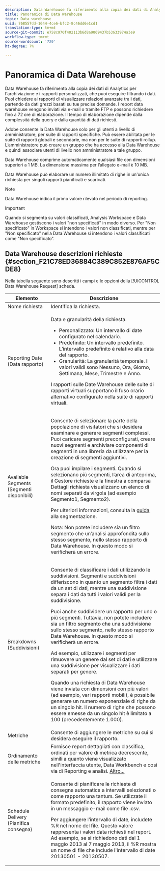```yaml
---
description: Data Warehouse fa riferimento alla copia dei dati di Analytics per l'archiviazione e i report personalizzati, che puoi eseguire filtrando i dati. Puoi chiedere ai rapporti di visualizzare relazioni avanzate tra i dati, partendo da dati grezzi basati su tue precise domande. I report data warehouse vengono inviati via e-mail o tramite FTP e possono richiedere fino a 72 ore di elaborazione. Il tempo di elaborazione dipende dalla complessità della query e dalla quantità di dati richiesti.
title: Panoramica di Data Warehouse
topic: Data warehouse
uuid: 768557dd-1644-4ce6-bfc2-8c46dd6e1cd1
translation-type: tm+mt
source-git-commit: e758c070f402113b6d8a9069437b53633974a3e9
workflow-type: tm+mt
source-wordcount: '720'
ht-degree: 7%

---
```



# Panoramica di Data Warehouse

Data Warehouse fa riferimento alla copia dei dati di Analytics per l&#39;archiviazione e i rapporti personalizzati, che puoi eseguire filtrando i dati. Puoi chiedere ai rapporti di visualizzare relazioni avanzate tra i dati, partendo da dati grezzi basati su tue precise domande. I report data warehouse vengono inviati via e-mail o tramite FTP e possono richiedere fino a 72 ore di elaborazione. Il tempo di elaborazione dipende dalla complessità della query e dalla quantità di dati richiesti.

 Adobe consente la Data Warehouse solo per gli utenti a livello di amministratore, per suite di rapporti specifiche. Può essere abilitata per le suite di rapporti globali e secondarie, ma non per le suite di rapporti rollup. L’amministratore può creare un gruppo che ha accesso alla Data Warehouse e quindi associare utenti di livello non amministratore a tale gruppo.

Data Warehouse comprime automaticamente qualsiasi file con dimensioni superiori a 1 MB. La dimensione massima per l’allegato e-mail è 10 MB.

Data Warehouse può elaborare un numero illimitato di righe in un&#39;unica richiesta per singoli rapporti pianificati e scaricati.

>[!NOTE]
>
>Data Warehouse indica il primo valore rilevato nel periodo di reporting.

>[!IMPORTANT]
>
>Quando si segmenta su valori classificati,  Analysis Workspace e Data Warehouse gestiscono i valori &quot;non specificati&quot; in modo diverso. Per &quot;Non specificato&quot; in Workspace si intendono i valori non classificati, mentre per &quot;Non specificato&quot; nella Data Warehouse si intendono i valori classificati come &quot;Non specificato&quot;.

## Data Warehouse descrizioni richieste {#section_F21C78ED36884C389C852E876AF5CDE8}

Nella tabella seguente sono descritti i campi e le opzioni della [!UICONTROL Data Warehouse Request] scheda.

<table id="table_7325A2466866460E8B0AF7D696152713"> 
 <thead> 
  <tr> 
   <th colname="col1" class="entry"> Elemento </th> 
   <th colname="col2" class="entry"> Descrizione </th> 
  </tr> 
 </thead>
 <tbody> 
  <tr> 
   <td colname="col1"> <span class="wintitle"> Nome richiesta</span> </td> 
   <td colname="col2"> Identifica la richiesta. </td> 
  </tr> 
  <tr> 
   <td colname="col1"> <span class="wintitle">Reporting Date (Data rapporto)</span> </td> 
   <td colname="col2"> <p>Data e granularità della richiesta. </p> 
    <ul id="ul_C00F4529BD9E4113B517A61751B1DD5C"> 
     <li id="li_4D7C26812DF94ED7B64F985309541F46"> <span class="wintitle"> Personalizzato</span>: Un intervallo di date configurato nel calendario. </li> 
     <li id="li_2B272087006847148A936350D1B2D523"> <span class="wintitle"> Predefinito</span>: Un intervallo predefinito. L’intervallo predefinito è relativo alla data del rapporto. </li> 
     <li id="li_745989965BB94D489FF7046587E13C42"> <span class="wintitle"> Granularità</span>: La granularità temporale. I valori validi sono Nessuno, Ora, Giorno, Settimana, Mese, Trimestre e Anno. </li> 
    </ul> <p>I rapporti sulle Date Warehouse delle suite di rapporti virtuali supportano il fuso orario alternativo configurato nella suite di rapporti virtuali. </p> </td> 
  </tr> 
  <tr> 
   <td colname="col1"> <span class="wintitle">Available Segments (Segmenti disponibili)</span> </td> 
   <td colname="col2"> <p>Consente di selezionare la parte della popolazione di visitatori che si desidera esaminare e generare segmenti complessi. Puoi caricare segmenti preconfigurati, creare nuovi segmenti e archiviare componenti di segmenti in una libreria da utilizzare per la creazione di segmenti aggiuntivi. </p> <p>Ora puoi impilare i segmenti. Quando si selezionano più segmenti, l’area di anteprima, il Gestore richieste e la finestra a comparsa Dettagli richiesta visualizzano un elenco di nomi separati da virgola (ad esempio Segmento1, Segmento2). </p> <p>Per ulteriori informazioni, consulta la <a href="/help/components/segmentation/seg-home.md"> guida</a> alla segmentazione. </p> <p>Nota:  Non potete includere sia un filtro segmento che un’analisi approfondita sullo stesso segmento, nello stesso rapporto di Data Warehouse. In questo modo si verificherà un errore. </p> </td> 
  </tr> 
  <tr> 
   <td colname="col1"> <span class="wintitle">Breakdowns (Suddivisioni)</span> </td> 
   <td colname="col2"> <p>Consente di classificare i dati utilizzando le suddivisioni. Segmenti e suddivisioni differiscono in quanto un segmento filtra i dati da un set di dati, mentre una suddivisione separa i dati da tutti i valori validi per la suddivisione. </p> Puoi anche suddividere un rapporto per uno o più segmenti. Tuttavia, non potete includere sia un filtro segmento che una suddivisione sullo stesso segmento, nello stesso rapporto Data Warehouse. In questo modo si verificherà un errore. <p> Ad esempio, utilizzare i segmenti per rimuovere un genere dal set di dati e utilizzare una suddivisione per visualizzare i dati separati per genere. </p> <p>Quando una richiesta di Data Warehouse viene inviata con dimensioni con più valori (ad esempio, vari rapporti mobili), è possibile generare un numero esponenziale di righe da un singolo hit. Il numero di righe che possono essere emesse da un singolo hit è limitato a 100 (precedentemente 1.000). </p> </td> 
  </tr> 
  <tr> 
   <td colname="col1"> <span class="wintitle"> Metriche</span> </td> 
   <td colname="col2">Consente di aggiungere le metriche su cui si desidera eseguire il rapporto. </td> 
  </tr> 
  <tr> 
   <td colname="col1"><span class="wintitle"> Ordinamento delle metriche</span> </td> 
   <td colname="col2">Fornisce report dettagliati con classifica, ordinati per valore di metrica decrescente, simili a quanto viene visualizzato nell'interfaccia utente, Data Workbench e così via di Reporting e analisi. <a href="/help/export/data-warehouse/sorting-by-metric.md"  > Altro...</a> </td> 
  </tr> 
  <tr> 
   <td colname="col1"> <span class="wintitle">Schedule Delivery (Pianifica consegna)</span> </td> 
   <td colname="col2"> <p>Consente di pianificare le richieste di consegna automatica a intervalli selezionati o come rapporto una tantum. Se utilizzate il formato predefinito, il rapporto viene inviato in un messaggio e-mail come file .csv. </p> <p>Per aggiungere l’intervallo di date, includete <span class="filepath"> %R</span> nel nome del file. Questo valore rappresenta i valori data richiesti nel report. Ad esempio, se si richiedono dati dal 1 maggio 2013 al 7 maggio 2013, il <span class="filepath"> %R</span> mostra un nome di file che include l'intervallo di date 20130501 - 20130507. </p> </td> 
  </tr> 
 </tbody> 
</table>

